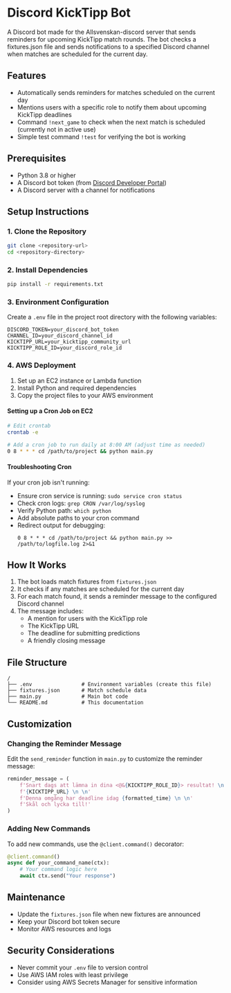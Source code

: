 # Discord KickTipp Bot

A Discord bot made for the Allsvenskan-discord server that sends reminders for upcoming KickTipp match rounds. The bot checks a fixtures.json file and sends notifications to a specified Discord channel when matches are scheduled for the current day.

## Features

- Automatically sends reminders for matches scheduled on the current day
- Mentions users with a specific role to notify them about upcoming KickTipp deadlines
- Command `!next_game` to check when the next match is scheduled (currently not in active use)
- Simple test command `!test` for verifying the bot is working

## Prerequisites

- Python 3.8 or higher
- A Discord bot token (from [Discord Developer Portal](https://discord.com/developers/applications))
- A Discord server with a channel for notifications

## Setup Instructions

### 1. Clone the Repository

```bash
git clone <repository-url>
cd <repository-directory>
```

### 2. Install Dependencies

```bash
pip install -r requirements.txt
```

### 3. Environment Configuration

Create a `.env` file in the project root directory with the following variables:

```
DISCORD_TOKEN=your_discord_bot_token
CHANNEL_ID=your_discord_channel_id
KICKTIPP_URL=your_kicktipp_community_url
KICKTIPP_ROLE_ID=your_discord_role_id
```

### 4. AWS Deployment

1. Set up an EC2 instance or Lambda function
2. Install Python and required dependencies
3. Copy the project files to your AWS environment

#### Setting up a Cron Job on EC2

```bash
# Edit crontab
crontab -e

# Add a cron job to run daily at 8:00 AM (adjust time as needed)
0 8 * * * cd /path/to/project && python main.py
```

#### Troubleshooting Cron

If your cron job isn't running:

- Ensure cron service is running: `sudo service cron status`
- Check cron logs: `grep CRON /var/log/syslog`
- Verify Python path: `which python`
- Add absolute paths to your cron command
- Redirect output for debugging:
  ```
  0 8 * * * cd /path/to/project && python main.py >> /path/to/logfile.log 2>&1
  ```

## How It Works

1. The bot loads match fixtures from `fixtures.json`
2. It checks if any matches are scheduled for the current day
3. For each match found, it sends a reminder message to the configured Discord channel
4. The message includes:
   - A mention for users with the KickTipp role
   - The KickTipp URL
   - The deadline for submitting predictions
   - A friendly closing message

## File Structure

```
/
├── .env                # Environment variables (create this file)
├── fixtures.json       # Match schedule data
├── main.py             # Main bot code
└── README.md           # This documentation
```

## Customization

### Changing the Reminder Message

Edit the `send_reminder` function in `main.py` to customize the reminder message:

```python
reminder_message = (
    f'Snart dags att lämna in dina <@&{KICKTIPP_ROLE_ID}> resultat! \n \n'
    f'{KICKTIPP_URL} \n \n'
    f'Denna omgång har deadline idag {formatted_time} \n \n'
    f'Skål och lycka till!'
)
```

### Adding New Commands

To add new commands, use the `@client.command()` decorator:

```python
@client.command()
async def your_command_name(ctx):
    # Your command logic here
    await ctx.send("Your response")
```

## Maintenance

- Update the `fixtures.json` file when new fixtures are announced
- Keep your Discord bot token secure
- Monitor AWS resources and logs

## Security Considerations

- Never commit your `.env` file to version control
- Use AWS IAM roles with least privilege
- Consider using AWS Secrets Manager for sensitive information
